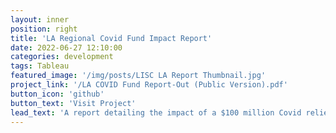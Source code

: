 ```yaml
---
layout: inner
position: right
title: 'LA Regional Covid Fund Impact Report'
date: 2022-06-27 12:10:00
categories: development
tags: Tableau
featured_image: '/img/posts/LISC LA Report Thumbnail.jpg'
project_link: '/LA COVID Fund Report-Out (Public Version).pdf'
button_icon: 'github'
button_text: 'Visit Project'
lead_text: 'A report detailing the impact of a $100 million Covid relief fund for small businesses in Los Angeles. Completed for an internship with the Local Initiatives Support Corporation (LISC).'
---
```

